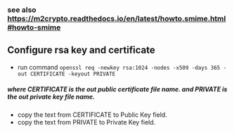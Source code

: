### see also https://m2crypto.readthedocs.io/en/latest/howto.smime.html#howto-smime
##  Configure rsa key and certificate
- run command `openssl req -newkey rsa:1024 -nodes -x509 -days 365 -out CERTIFICATE -keyout PRIVATE`

##### where CERTIFICATE is the out public certificate file name. and PRIVATE is the out private key file name.
- copy the text from CERTIFICATE to Public Key field.
- copy the text from PRIVATE to Private Key field.
